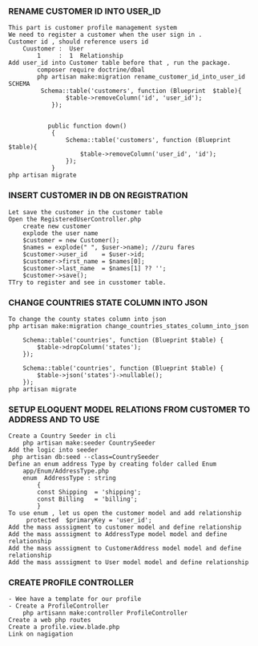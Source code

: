 ### RENAME CUSTOMER ID INTO USER_ID
    This part is customer profile management system
    We need to register a customer when the user sign in .
    Customer id , should reference users id 
        Cuustomer :  User
            1     :  1  Relationship
    Add user_id into Customer table before that , run the package.
            composer require doctrine/dbal
            php artisan make:migration rename_customer_id_into_user_id 
    SCHEMA
             Schema::table('customers', function (Blueprint  $table){
                    $table->removeColumn('id', 'user_id');
                });


               public function down()
                {
                    Schema::table('customers', function (Blueprint  $table){
                        $table->removeColumn('user_id', 'id');
                    });
                }
    php artisan migrate

### INSERT CUSTOMER IN DB ON REGISTRATION
    Let save the customer in the customer table
    Open the RegisteredUserController.php
        create new customer
        explode the user name
        $customer = new Customer();
        $names = explode(" ", $user->name); //zuru fares
        $customer->user_id    = $user->id;
        $customer->first_name = $names[0];
        $customer->last_name  = $names[1] ?? '';
        $customer->save();
    TTry to register and see in cusstomer table.

### CHANGE COUNTRIES STATE COLUMN INTO JSON
    To change the county states column into json
    php artisan make:migration change_countries_states_column_into_json

        Schema::table('countries', function (Blueprint $table) {
            $table->dropColumn('states');
        });

        Schema::table('countries', function (Blueprint $table) {
            $table->json('states')->nullable();
        });
    php artisan migrate

### SETUP ELOQUENT MODEL RELATIONS FROM CUSTOMER TO ADDRESS AND TO USE
    Create a Country Seeder in cli
        php artisan make:seeder CountrySeeder  
    Add the logic into seeder
     php artisan db:seed --class=CountrySeeder 
    Define an enum address Type by creating folder called Enum
        app/Enum/AddressType.php
        enum  AddressType : string
            {
            const Shipping  = 'shipping';
            const Billing   = 'billing';
            }
    To use enum , let us open the customer model and add relationship
         protected  $primaryKey = 'user_id';
    Add the mass asssigment to customer model and define relationship
    Add the mass asssigment to AddressType model model and define relationship
    Add the mass asssigment to CustomerAddress model model and define relationship
    Add the mass asssigment to User model model and define relationship
  
    
### CREATE PROFILE CONTROLLER
    - Wee have a template for our profile
    - Create a ProfileController
        php artisann make:controller ProfileController 
    Create a web php routes
    Create a profile.view.blade.php
    Link on nagigation 













